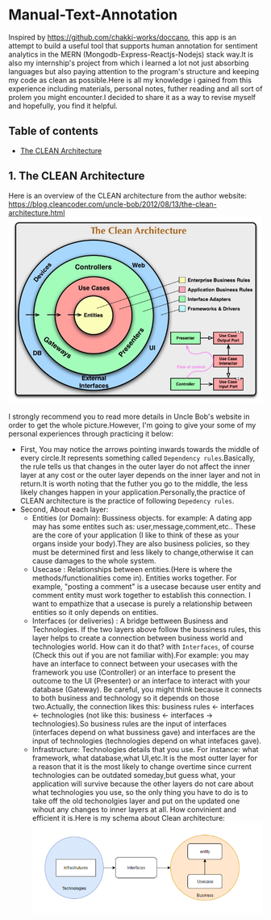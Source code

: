 # Manual-Text-Annotation
Inspired by https://github.com/chakki-works/doccano, this app is an attempt to build a useful tool that supports human annotation for sentiment analytics in the MERN (Mongodb-Express-Reactjs-Nodejs) stack way.It is also my internship's project from which i learned a lot not just absorbing languages but also paying attention to the program's structure and keeping my code as clean as possible.Here is all my knowledge i gained from this experience including materials, personal notes, futher reading and all sort of prolem you might encounter.I decided to share it as a way to revise myself and hopefully, you find it helpful.

## Table of contents
* [The CLEAN Architecture](the-clean-architecture) 
## 1. The CLEAN Architecture 
Here is an overview of the CLEAN architecture from the author website: https://blog.cleancoder.com/uncle-bob/2012/08/13/the-clean-architecture.html 
![Clean Architecture overview](./images/CleanArchitecture.jpg)

I strongly recommend you to read more details in Uncle Bob's website in order to get the whole picture.However, I'm going to give your some of my personal experiences through practicing it below: 
* First, You may notice the arrows pointing inwards towards the middle of every circle.It represents something called `Dependency rules`.Basically, the rule tells us that changes in the outer layer do not affect the inner layer at any cost or the outer layer depends on the inner layer and not in return.It is worth noting that the futher you go to the middle, the less likely changes happen in your application.Personally,the practice of CLEAN architecture is the practice of following `Depedency rules`. 
* Second, About each layer: 
	* Entities (or Domain): Bussiness objects. for example: A dating app may has some entites such as: user,message,comment,etc.. These are the core of your application (I like to think of these as your organs inside your body).They are also business policies, so they must be determined first and less likely to change,otherwise it can cause damages to the whole system. 
	* Usecase             : Relationships between entities.(Here is where the methods/functionalities come in). Entities works together. For example, "posting a comment" is a usecase because user entity and comment entity must work together to establish this connection. I want to empathize that a usecase is purely a relationship between entities so it only depends on entities.
	* Interfaces (or deliveries) : A bridge bettween Business and Technologies. If the two layers above follow the bussiness rules, this layer helps to create a connection between business world and technologies world. How can it do that? with `Interfaces`, of course (Check this out if you are not familiar with).For example: you may have an interface to connect between your usecases with the framework you use (Controller) or an interface to present the outcome to the UI (Presenter) or an interface to interact with your database (Gateway). Be careful, you might think because it connects to both business and technology so it depends on those two.Actually, the connection likes this:  business rules <- interfaces <- technologies (not like this: business <- interfaces -> technologies).So business rules are the input of interfaces (interfaces depend on what bussiness gave) and interfaces are the input of technologies (technologies depend on what intefaces gave). 
	* Infrastructure: Technologies details that you use. For instance: what framework, what database,what UI,etc.It is the most outter layer for a reason that it is the most likely to change overtime since current technologies can be outdated someday,but guess what, your application will survive because the other layers do not care about what technologies you use, so the only thing you have to do is to take off the old techonolgies layer and put on the updated one wihout any changes to inner layers at all. How convinient and efficient it is.Here is my schema about Clean architecture: 
![Clean Schema](./images/myCleanSchema.PNG)

